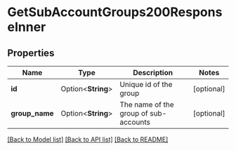 # GetSubAccountGroups200ResponseInner

## Properties

Name | Type | Description | Notes
------------ | ------------- | ------------- | -------------
**id** | Option<**String**> | Unique id of the group | [optional]
**group_name** | Option<**String**> | The name of the group of sub-accounts | [optional]

[[Back to Model list]](../README.md#documentation-for-models) [[Back to API list]](../README.md#documentation-for-api-endpoints) [[Back to README]](../README.md)


